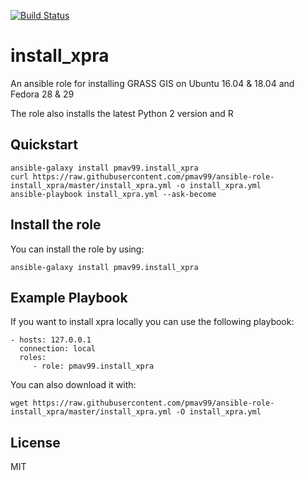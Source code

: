[![Build Status](https://travis-ci.com/pmav99/ansible-role-install_xpra.svg?branch=master)](https://travis-ci.com/pmav99/ansible-role-install_xpra)

install_xpra
=============

An ansible role for installing GRASS GIS on Ubuntu 16.04 & 18.04 and Fedora 28 & 29

The role also installs the latest Python 2 version and R

Quickstart
----------

    ansible-galaxy install pmav99.install_xpra
    curl https://raw.githubusercontent.com/pmav99/ansible-role-install_xpra/master/install_xpra.yml -o install_xpra.yml
    ansible-playbook install_xpra.yml --ask-become

Install the role
----------------

You can install the role by using:

    ansible-galaxy install pmav99.install_xpra

Example Playbook
----------------

If you want to install xpra locally you can use the following playbook:

    - hosts: 127.0.0.1
      connection: local
      roles:
         - role: pmav99.install_xpra

You can also download it with:

    wget https://raw.githubusercontent.com/pmav99/ansible-role-install_xpra/master/install_xpra.yml -O install_xpra.yml

License
-------

MIT
